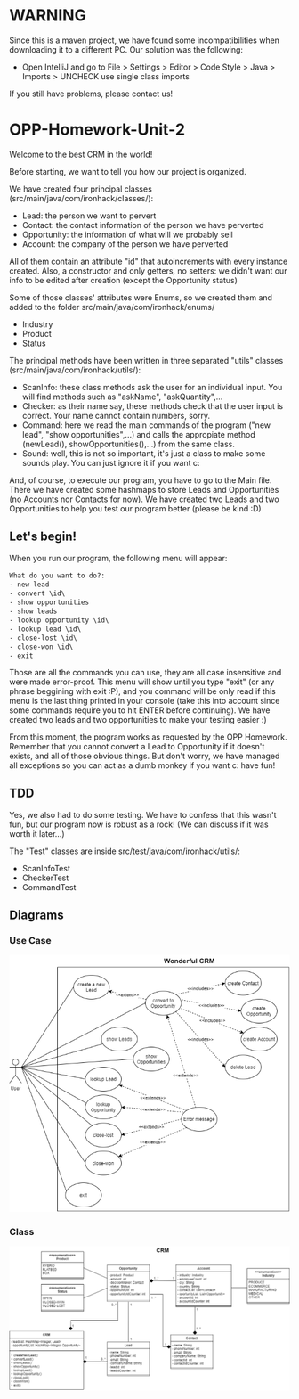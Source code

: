 # WARNING
Since this is a maven project, we have found some incompatibilities when downloading it to a different PC. Our solution was the following:
- Open IntelliJ and go to File > Settings > Editor > Code Style > Java > Imports > UNCHECK use single class imports

If you still have problems, please contact us!



# OPP-Homework-Unit-2

Welcome to the best CRM in the world!

Before starting, we want to tell you how our project is organized.

We have created four principal classes (src/main/java/com/ironhack/classes/): 
* Lead: the person we want to pervert
* Contact: the contact information of the person we have perverted
* Opportunity: the information of what will we probably sell
* Account: the company of the person we have perverted

All of them contain an attribute "id" that autoincrements with every instance created. Also, a constructor and only getters, no setters: we didn't want our info to be edited after creation (except the Opportunity status)

Some of those classes' attributes were Enums, so we created them and added to the folder src/main/java/com/ironhack/enums/
* Industry
* Product
* Status

The principal methods have been written in three separated "utils" classes (src/main/java/com/ironhack/utils/):
* ScanInfo: these class methods ask the user for an individual input. You will find methods such as "askName", "askQuantity",...
* Checker: as their name say, these methods check that the user input is correct. Your name cannot contain numbers, sorry.
* Command: here we read the main commands of the program ("new lead", "show opportunities",...) and calls the appropiate method (newLead(), showOpportunities(),...) from the same class.
* Sound: well, this is not so important, it's just a class to make some sounds play. You can just ignore it if you want c:

And, of course, to execute our program, you have to go to the Main file. There we have created some hashmaps to store Leads and Opportunities (no Accounts nor Contacts for now). We have created two Leads and two Opportunities to help you test our program better (please be kind :D)

## Let's begin!

When you run our program, the following menu will appear:

    What do you want to do?:
    - new lead
    - convert \id\
    - show opportunities
    - show leads
    - lookup opportunity \id\
    - lookup lead \id\
    - close-lost \id\
    - close-won \id\
    - exit


Those are all the commands you can use, they are all case insensitive and were made error-proof. This menu will show until you type "exit" (or any phrase beggining with exit :P), and you command will be only read if this menu is the last thing printed in your console (take this into account since some commands require you to hit ENTER before continuing). We have created two leads and two opportunities to make your testing easier :)

From this moment, the program works as requested by the OPP Homework. Remember that you cannot convert a Lead to Opportunity if it doesn't exists, and all of those obvious things. But don't worry, we have managed all exceptions so you can act as a dumb monkey if you want c: have fun!


## TDD

Yes, we also had to do some testing. We have to confess that this wasn't fun, but our program now is robust as a rock! (We can discuss if it was worth it later...)

The "Test" classes are inside src/test/java/com/ironhack/utils/:
* ScanInfoTest
* CheckerTest
* CommandTest


## Diagrams

### Use Case
![Use case diagram](./diagrams/CRM_case_diagram.png)

### Class
![Class diagram](./diagrams/CRM_class_diagram.png)
